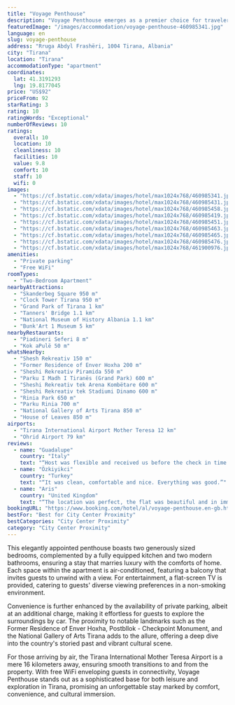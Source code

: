 ```yaml
---
title: "Voyage Penthouse"
description: "Voyage Penthouse emerges as a premier choice for travelers seeking a blend of comfort and convenience in the heart of Tirana."
featuredImage: "/images/accommodation/voyage-penthouse-460985341.jpg"
language: en
slug: voyage-penthouse
address: "Rruga Abdyl Frashëri, 1004 Tirana, Albania"
city: "Tirana"
location: "Tirana"
accommodationType: "apartment"
coordinates:
  lat: 41.3191293
  lng: 19.8177045
price: "US$92"
priceFrom: 92
starRating: 3
rating: 10
ratingWords: "Exceptional"
numberOfReviews: 10
ratings:
  overall: 10
  location: 10
  cleanliness: 10
  facilities: 10
  value: 9.8
  comfort: 10
  staff: 10
  wifi: 0
images:
  - "https://cf.bstatic.com/xdata/images/hotel/max1024x768/460985341.jpg?k=6a0e992e31ef04cfaa70ba90aaf5efc34395a4c7dbb966fb38bafe818ab56f17&o=&hp=1"
  - "https://cf.bstatic.com/xdata/images/hotel/max1024x768/460985431.jpg?k=67af66a5cb054e4c36dc99a02e937f7f3a7a04239e6eb87706104828cd8ac13d&o=&hp=1"
  - "https://cf.bstatic.com/xdata/images/hotel/max1024x768/460985458.jpg?k=6b1c331dc82c38f02a1cd6ac977e593afbdde88861c006b42c1ab3251710d294&o=&hp=1"
  - "https://cf.bstatic.com/xdata/images/hotel/max1024x768/460985419.jpg?k=e3829ced5a868fd111f30bbbfd604e14ed48997d63588ae5c33189d25e252092&o=&hp=1"
  - "https://cf.bstatic.com/xdata/images/hotel/max1024x768/460985451.jpg?k=3ae54a2a34e0d21dc54216f6d0b674610c415b98fa380d068b8dff983c861158&o=&hp=1"
  - "https://cf.bstatic.com/xdata/images/hotel/max1024x768/460985463.jpg?k=c03e2a7bbe6dcce35c2310df3fde3fa03b1271e9e711705fea32a64876b6f3f1&o=&hp=1"
  - "https://cf.bstatic.com/xdata/images/hotel/max1024x768/460985465.jpg?k=0bd41e47413f8549a6e1f3d1d6085817555ad6ca6d0451847111c6775d904f28&o=&hp=1"
  - "https://cf.bstatic.com/xdata/images/hotel/max1024x768/460985476.jpg?k=5337f715b70e95d0cac148c2d4cd222e34b4b0fec16b22893f265d27ac5f8620&o=&hp=1"
  - "https://cf.bstatic.com/xdata/images/hotel/max1024x768/461900976.jpg?k=66abe8e2ce82948a8b794673db9d75999aa806328e20c9ccdcc19ac8e569d2b2&o=&hp=1"
amenities:
  - "Private parking"
  - "Free WiFi"
roomTypes:
  - "Two-Bedroom Apartment"
nearbyAttractions:
  - "Skanderbeg Square 950 m"
  - "Clock Tower Tirana 950 m"
  - "Grand Park of Tirana 1 km"
  - "Tanners' Bridge 1.1 km"
  - "National Museum of History Albania 1.1 km"
  - "Bunk'Art 1 Museum 5 km"
nearbyRestaurants:
  - "Piadineri Seferi 8 m"
  - "Kok aPulë 50 m"
whatsNearby:
  - "Shesh Rekreativ 150 m"
  - "Former Residence of Enver Hoxha 200 m"
  - "Sheshi Rekreativ Piramida 550 m"
  - "Parku I Madh I Tiranës (Grand Park) 600 m"
  - "Sheshi Rekreativ tek Arena Kombëtare 600 m"
  - "Sheshi Rekreativ tek Stadiumi Dinamo 600 m"
  - "Rinia Park 650 m"
  - "Parku Rinia 700 m"
  - "National Gallery of Arts Tirana 850 m"
  - "House of Leaves 850 m"
airports:
  - "Tirana International Airport Mother Teresa 12 km"
  - "Ohrid Airport 79 km"
reviews:
  - name: "Guadalupe"
    country: "Italy"
    text: "“Host was flexible and received us before the check in time. The location is PERFECT and the apartment is beautiful. It is huge, the AC and Wifi work perfectly”"
  - name: "Özkiyikci"
    country: "Turkey"
    text: "“It was clean, comfortable and nice. Everything was good.”"
  - name: "Aris"
    country: "United Kingdom"
    text: "“The location was perfect, the flat was beautiful and in immaculate condition, would definitely stay again and recommend it to others.”"
bookingURL: "https://www.booking.com/hotel/al/voyage-penthouse.en-gb.html?aid=8035640"
bestFor: "Best for City Center Proximity"
bestCategories: "City Center Proximity"
category: "City Center Proximity"
---
```


This elegantly appointed penthouse boasts two generously sized bedrooms, complemented by a fully equipped kitchen and two modern bathrooms, ensuring a stay that marries luxury with the comforts of home. Each space within the apartment is air-conditioned, featuring a balcony that invites guests to unwind with a view. For entertainment, a flat-screen TV is provided, catering to guests' diverse viewing preferences in a non-smoking environment.

Convenience is further enhanced by the availability of private parking, albeit at an additional charge, making it effortless for guests to explore the surroundings by car. The proximity to notable landmarks such as the Former Residence of Enver Hoxha, Postbllok - Checkpoint Monument, and the National Gallery of Arts Tirana adds to the allure, offering a deep dive into the country's storied past and vibrant cultural scene.

For those arriving by air, the Tirana International Mother Teresa Airport is a mere 16 kilometers away, ensuring smooth transitions to and from the property. With free WiFi enveloping guests in connectivity, Voyage Penthouse stands out as a sophisticated base for both leisure and exploration in Tirana, promising an unforgettable stay marked by comfort, convenience, and cultural immersion.